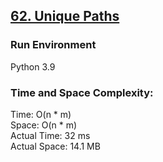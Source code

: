 ## [62. Unique Paths](https://leetcode.com/problems/unique-paths/)

### Run Environment
Python 3.9

### Time and Space Complexity:
Time: O(n * m)  
Space: O(n * m)  
Actual Time: 32 ms  
Actual Space: 14.1 MB
